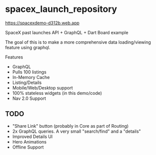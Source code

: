 # spacex_launch_repository
https://spacexdemo-d312b.web.app

SpaceX past launches API + GraphQL + Dart Board example

The goal of this is to make a more comprehensive data loading/viewing feature using graphql.

Features
- GraphQL
- Pulls 100 listings
- In-Memory Cache
- Listing/Details
- Mobile/Web/Desktop support
- 100% stateless widgets (in this demo/code)
- Nav 2.0 Support


## TODO

- "Share Link" button (probably in Core as part of Routing)
- 2x GraphQL queries. A very small "search/find" and a "details"
- Improved Details UI
- Hero Animations
- Offline Support